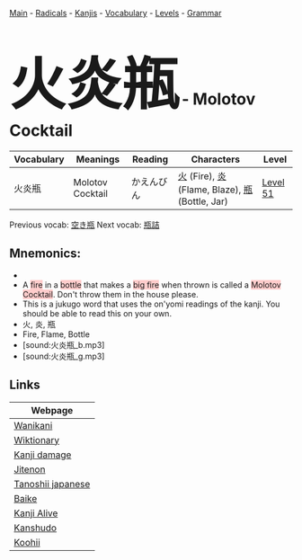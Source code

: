 <style> bigfont {font-size: 100px}</style>
[Main](../README.md) -
[Radicals](../radicals.md) -
[Kanjis](../kanjis.md) -
[Vocabulary](../vocabulary.md) -
[Levels](../levels.md) -
[Grammar](../grammar.md)
# <bigfont> 火炎瓶</bigfont> - Molotov Cocktail 

| Vocabulary | Meanings | Reading | Characters | Level |
| --- | --- | --- | --- | --- |
| 火炎瓶 | Molotov Cocktail | かえんびん |  [火](../kanjis/火.md) (Fire), [炎](../kanjis/炎.md) (Flame, Blaze), [瓶](../kanjis/瓶.md) (Bottle, Jar) | [Level 51](../levels/wk_level51.md) |

Previous vocab: [空き瓶](空き瓶.md) Next vocab: [瓶詰](瓶詰.md) 

## Mnemonics:

* 
* A <span style="background-color:#ffcccb"> fire</span> in a <span style="background-color:#ffcccb"> bottle</span> that makes a <span style="background-color:#ffcccb"> big fire</span> when thrown is called a <span style="background-color:#ffcccb"> Molotov Cocktail</span>. Don't throw them in the house please.
* This is a jukugo word that uses the on'yomi readings of the kanji. You should be able to read this on your own.
* 火, 炎, 瓶
* Fire, Flame, Bottle
* [sound:火炎瓶_b.mp3]
* [sound:火炎瓶_g.mp3]


## Links 

| Webpage |
| --- |
| [Wanikani          ](https://www.wanikani.com/kanji/火炎瓶) |
| [Wiktionary        ](https://en.wiktionary.org/wiki/火炎瓶) |
| [Kanji damage      ](http://www.kanjidamage.com/kanji/search?utf8=✓&q=火炎瓶) |
| [Jitenon           ](https://jitenon.com/kanji/火炎瓶) |
| [Tanoshii japanese ](https://www.tanoshiijapanese.com/dictionary/kanji.cfm?k=火炎瓶) |
| [Baike             ](https://baike.baidu.com/item/火炎瓶) |
| [Kanji Alive       ](https://app.kanjialive.com/火炎瓶) |
| [Kanshudo          ](https://www.kanshudo.com/searchmn?q=火炎瓶) |
| [Koohii            ](https://kanji.koohii.com/study/kanji/火炎瓶) |
